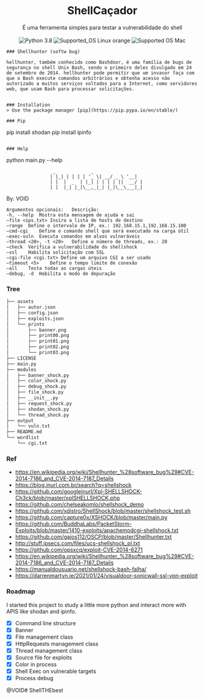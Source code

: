 <h1 align="center">
  ShellCaçador
</h1>

<p align="center">
  É uma ferramenta simples para testar a vulnerabilidade do shell
<br/><br/>
  
<img alt="Python 3.8" src="https://img.shields.io/badge/python-3.8-yellow.svg">
<img alt="Supported_OS Linux orange" src="https://img.shields.io/badge/Supported_OS-Linux-orange.svg">
<img alt="Supported OS Mac" src="https://img.shields.io/badge/Supported_OS-Mac-orange.svg">
</p>

```
### Shellhunter (softw bug)

hellhunter, também conhecido como Bashdoor, é uma família de bugs de segurança no shell Unix Bash, sendo o primeiro deles divulgado em 24 de setembro de 2014. hellhunter pode permitir que um invasor faça com que o Bash execute comandos arbitrários e obtenha acesso não autorizado a muitos serviços voltados para a Internet, como servidores web, que usam Bash para processar solicitações.


### Installation
> Use the package manager [pip](https://pip.pypa.io/en/stable/)

### Pip

```
pip install shodan
pip install ipinfo
```

### Help

```
python main.py --help

                        

                     _             _             
                    | |_| | | | | '_ \| __/ _ \ '__|                
                    | |  |  _  | |_| | | | | ||  __/ |                 
                    | |  |_| |_|\__,_|_| |_|\__\___|_|                     
                                                
                   
   By: VOID                                                                         

```       
Argumentos opcionais:	Descrição:
-h, --help	Mostra esta mensagem de ajuda e sai
–file <ips.txt>	Insira a lista de hosts de destino
–range	Define o intervalo de IP, ex.: 192.168.15.1,192.168.15.100
–cmd-cgi	Define o comando shell que será executado na carga útil
–exec-vuln	Executa comandos em alvos vulneráveis
–thread <20>, -t <20>	Define o número de threads, ex.: 20
–check	Verifica a vulnerabilidade do shellshock
–ssl	Habilita solicitação com SSL
–cgi-file <cgi.txt>	Define um arquivo CGI a ser usado
–timeout <5>	Define o tempo limite de conexão
–all	Testa todas as cargas úteis
–debug, -d	Habilita o modo de depuração

```

### Tree

```bash
├── assets
│   ├── autor.json
│   ├── config.json
│   ├── exploits.json
│   └── prints
│       ├── banner.png
│       ├── print00.png
│       ├── print01.png
│       ├── print02.png
│       └── print03.png
├── LICENSE
├── main.py
├── modules
│   ├── banner_shock.py
│   ├── color_shock.py
│   ├── debug_shock.py
│   ├── file_shock.py
│   ├── __init__.py
│   ├── request_shock.py
│   ├── shodan_shock.py
│   └── thread_shock.py
├── output
│   └── vuln.txt
├── README.md
└── wordlist
    └── cgi.txt
```

### Ref
- https://en.wikipedia.org/wiki/Shellhunter_%28software_bug%29#CVE-2014-7186_and_CVE-2014-7187_Details
- https://blog.inurl.com.br/search?q=shellshock
- https://github.com/googleinurl/Xpl-SHELLSHOCK-Ch3ck/blob/master/xplSHELLSHOCK.php
- https://github.com/chelseakomlo/shellshock_demo
- https://github.com/xdistro/ShellShock/blob/master/shellshock_test.sh
- https://github.com/capture0x/XSHOCK/blob/master/main.py
- https://github.com/BuddhaLabs/PacketStorm-Exploits/blob/master/1410-exploits/apachemodcgi-shellshock.txt
- https://github.com/gajos112/OSCP/blob/master/Shellhunter.txt
- http://stuff.ipsecs.com/files/ucs-shellshock_pl.txt
- https://github.com/opsxcq/exploit-CVE-2014-6271
- https://en.wikipedia.org/wiki/Shellhunter_%28software_bug%29#CVE-2014-7186_and_CVE-2014-7187_Details
- https://manualdousuario.net/shellshock-bash-falha/
- https://darrenmartyn.ie/2021/01/24/visualdoor-sonicwall-ssl-vpn-exploit


### Roadmap
I started this project to study a little more python and interact more with APIS like shodan and ipinfo.
* [x] Command line structure
* [x] Banner
* [x] File management class
* [x] HttpRequests management class
* [x] Thread management class
* [x] Source file for exploits
* [x] Color in process
* [x] Shell Exec on vulnerable targets
* [x] Process debug

@VOID# ShellTHEbest
